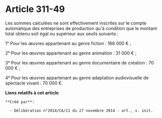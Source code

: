 # Article 311-49

Les sommes calculées ne sont effectivement inscrites sur le compte automatique des entreprises de production qu'à condition
que le montant total obtenu soit égal ou supérieur aux seuils suivants : 

1° Pour les œuvres appartenant au genre fiction : 168 000 € ; 

2° Pour les œuvres appartenant au genre animation : 31 000 € ; 

3° Pour les œuvres appartenant au genre documentaire de création : 70 000 € ; 

4° Pour les œuvres appartenant au genre adaptation audiovisuelle de spectacle vivant : 70 000 €.

**Liens relatifs à cet article**

	**Créé par**:

	  - Délibération n°2014/CA/11 du 27 novembre 2014 - art., v. init.
